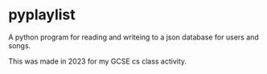 # pyplaylist
A python program for reading and writeing to a json database for users and songs.

This was made in 2023 for my GCSE cs class activity.
